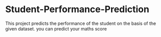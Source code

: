 # Student-Performance-Prediction
This project predicts the performance of the student on the basis of the given dataset. you can predict your maths score 
